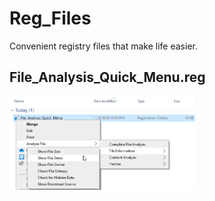 # Reg_Files
Convenient registry files that make life easier.

## File_Analysis_Quick_Menu.reg
<img src="Images/reg_file_menu_file_analysis_pic.PNG" alt="reg_file_menu_file_analysis" width="300" height="150" />
